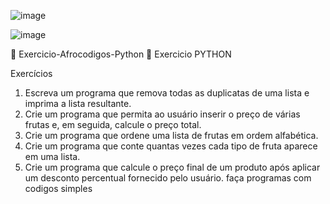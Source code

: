 ![image](https://github.com/mcds04/Exercicio-Afrocodigos-Python/assets/100251166/5e4e75e9-91b5-4d82-b404-4d1cabf5b736)

![image](https://github.com/mcds04/Exercicio-Afrocodigos-Python/assets/100251166/600960f3-40e1-469e-895f-851a40aad950)



🚀 Exercicio-Afrocodigos-Python 🚀
Exercicio PYTHON



Exercícios

1. Escreva um programa que remova todas as duplicatas de uma lista e imprima a lista resultante.
2. Crie um programa que permita ao usuário inserir o preço de várias frutas e, em seguida, calcule o preço total.
3. Crie um programa que ordene uma lista de frutas em ordem alfabética.
4. Crie um programa que conte quantas vezes cada tipo de fruta aparece em uma lista.
5. Crie um programa que calcule o preço final de um produto após aplicar um desconto percentual fornecido pelo usuário. faça programas com codigos simples
